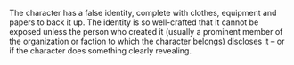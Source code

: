 The character has a false identity, complete with clothes, equipment and papers to back it up. The identity is so well-crafted that it cannot be exposed unless the person who created it (usually a prominent member of the organization or faction to which the character belongs) discloses it – or if the character does something clearly revealing.
